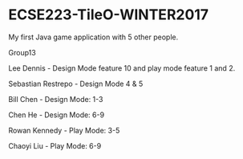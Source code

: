 # ECSE223-TileO-WINTER2017
My first Java game application with 5 other people.

Group13

Lee Dennis - Design Mode feature 10 and play mode feature 1 and 2. 

Sebastian Restrepo - Design Mode 4 & 5

Bill Chen - Design Mode: 1-3

Chen He - Design Mode: 6-9

Rowan Kennedy - Play Mode: 3-5

Chaoyi Liu - Play Mode: 6-9
